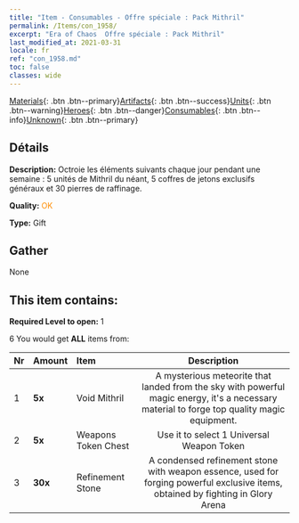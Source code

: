 ```yaml
---
title: "Item - Consumables - Offre spéciale : Pack Mithril"
permalink: /Items/con_1958/
excerpt: "Era of Chaos  Offre spéciale : Pack Mithril"
last_modified_at: 2021-03-31
locale: fr
ref: "con_1958.md"
toc: false
classes: wide
---
```

 [Materials](/fr/Items/){: .btn .btn--primary}[Artifacts](/fr/Items/Artifacts/){: .btn .btn--success}[Units](/fr/Items/Units/){: .btn .btn--warning}[Heroes](/fr/Items/Heroes/){: .btn .btn--danger}[Consumables](/fr/Items/Consumables/){: .btn .btn--info}[Unknown](/fr/Items/Unknown/){: .btn .btn--primary}

## Détails
 **Description:** Octroie les éléments suivants chaque jour pendant une semaine : 5 unités de Mithril du néant, 5 coffres de jetons exclusifs généraux et 30 pierres de raffinage.

 **Quality:** <span style="color: #FF8C00">OK</span>

 **Type:** Gift

## Gather

  None

## This item contains:

 **Required Level to open:** 1

 6 You would get **ALL** items  from:

  | Nr | Amount |     Item    | Description |
  |:---|:-------|:------------|:-----------:|
  | 1 |  **5x** | Void Mithril | A mysterious meteorite that landed from the sky with powerful magic energy, it's a necessary material to forge top quality magic equipment.  | 
  | 2 |  **5x** | Weapons Token Chest | Use it to select 1 Universal Weapon Token  | 
  | 3 |  **30x** | Refinement Stone | A condensed refinement stone with weapon essence, used for forging powerful exclusive items, obtained by fighting in Glory Arena  | 
